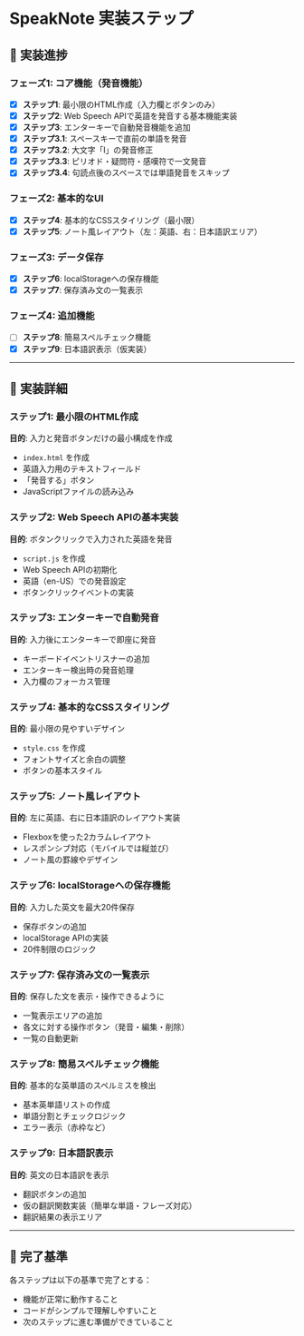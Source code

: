 # SpeakNote 実装ステップ

## 🚀 実装進捗

### フェーズ1: コア機能（発音機能）
- [x] **ステップ1**: 最小限のHTML作成（入力欄とボタンのみ）
- [x] **ステップ2**: Web Speech APIで英語を発音する基本機能実装
- [x] **ステップ3**: エンターキーで自動発音機能を追加
- [x] **ステップ3.1**: スペースキーで直前の単語を発音
- [x] **ステップ3.2**: 大文字「I」の発音修正
- [x] **ステップ3.3**: ピリオド・疑問符・感嘆符で一文発音
- [x] **ステップ3.4**: 句読点後のスペースでは単語発音をスキップ

### フェーズ2: 基本的なUI
- [x] **ステップ4**: 基本的なCSSスタイリング（最小限）
- [x] **ステップ5**: ノート風レイアウト（左：英語、右：日本語訳エリア）

### フェーズ3: データ保存
- [x] **ステップ6**: localStorageへの保存機能
- [x] **ステップ7**: 保存済み文の一覧表示

### フェーズ4: 追加機能
- [ ] **ステップ8**: 簡易スペルチェック機能
- [x] **ステップ9**: 日本語訳表示（仮実装）

---

## 📝 実装詳細

### ステップ1: 最小限のHTML作成
**目的**: 入力と発音ボタンだけの最小構成を作成
- `index.html` を作成
- 英語入力用のテキストフィールド
- 「発音する」ボタン
- JavaScriptファイルの読み込み

### ステップ2: Web Speech APIの基本実装
**目的**: ボタンクリックで入力された英語を発音
- `script.js` を作成
- Web Speech APIの初期化
- 英語（en-US）での発音設定
- ボタンクリックイベントの実装

### ステップ3: エンターキーで自動発音
**目的**: 入力後にエンターキーで即座に発音
- キーボードイベントリスナーの追加
- エンターキー検出時の発音処理
- 入力欄のフォーカス管理

### ステップ4: 基本的なCSSスタイリング
**目的**: 最小限の見やすいデザイン
- `style.css` を作成
- フォントサイズと余白の調整
- ボタンの基本スタイル

### ステップ5: ノート風レイアウト
**目的**: 左に英語、右に日本語訳のレイアウト実装
- Flexboxを使った2カラムレイアウト
- レスポンシブ対応（モバイルでは縦並び）
- ノート風の罫線やデザイン

### ステップ6: localStorageへの保存機能
**目的**: 入力した英文を最大20件保存
- 保存ボタンの追加
- localStorage APIの実装
- 20件制限のロジック

### ステップ7: 保存済み文の一覧表示
**目的**: 保存した文を表示・操作できるように
- 一覧表示エリアの追加
- 各文に対する操作ボタン（発音・編集・削除）
- 一覧の自動更新

### ステップ8: 簡易スペルチェック機能
**目的**: 基本的な英単語のスペルミスを検出
- 基本英単語リストの作成
- 単語分割とチェックロジック
- エラー表示（赤枠など）

### ステップ9: 日本語訳表示
**目的**: 英文の日本語訳を表示
- 翻訳ボタンの追加
- 仮の翻訳関数実装（簡単な単語・フレーズ対応）
- 翻訳結果の表示エリア

---

## 🎯 完了基準
各ステップは以下の基準で完了とする：
- 機能が正常に動作すること
- コードがシンプルで理解しやすいこと
- 次のステップに進む準備ができていること
